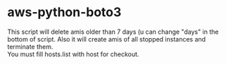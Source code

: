 # aws-python-boto3
This script will delete amis older than 7 days (u can change "days" in the bottom of script. Also it will create amis of all stopped instances and terminate them.
<br>You must fill hosts.list with host for checkout.</br>
